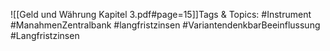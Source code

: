 
![[Geld und Währung Kapitel 3.pdf#page=15]]Tags & Topics:
   #Instrument
   #ManahmenZentralbank
   #langfristzinsen
   #VariantendenkbarBeeinflussung
   #Langfristzinsen